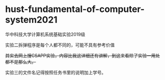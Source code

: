 # hust-fundamental-of-computer-system2021
华中科技大学计算机系统基础实验2019级

实验二拆弹程序是每个人都不同的，可能不具有参考价值

~~其实去网上搜CSAPP实验，内容比我这详细还有讲解，到这来看除了实验一用处都不是那么大。~~

实验三的文件名记得按照任务书里的说明加上学号。